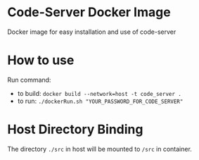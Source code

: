 # Code-Server Docker Image
Docker image for easy installation and use of code-server

# How to use
Run command:

- to build: `docker build --network=host -t code_server .`
- to run: `./dockerRun.sh "YOUR_PASSWORD_FOR_CODE_SERVER"`

# Host Directory Binding
The directory `./src` in host will be mounted to `/src` in container.
